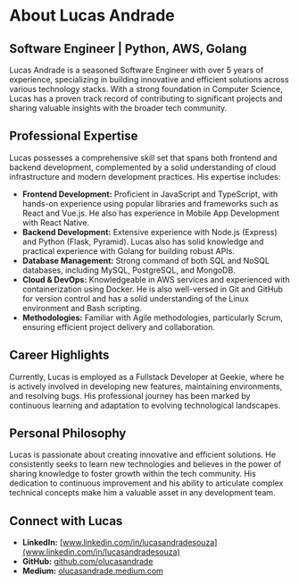 # About Lucas Andrade

## Software Engineer | Python, AWS, Golang

Lucas Andrade is a seasoned Software Engineer with over 5 years of experience, specializing in building innovative and efficient solutions across various technology stacks. With a strong foundation in Computer Science, Lucas has a proven track record of contributing to significant projects and sharing valuable insights with the broader tech community.

## Professional Expertise

Lucas possesses a comprehensive skill set that spans both frontend and backend development, complemented by a solid understanding of cloud infrastructure and modern development practices. His expertise includes:

*   **Frontend Development:** Proficient in JavaScript and TypeScript, with hands-on experience using popular libraries and frameworks such as React and Vue.js. He also has experience in Mobile App Development with React Native.
*   **Backend Development:** Extensive experience with Node.js (Express) and Python (Flask, Pyramid). Lucas also has solid knowledge and practical experience with Golang for building robust APIs.
*   **Database Management:** Strong command of both SQL and NoSQL databases, including MySQL, PostgreSQL, and MongoDB.
*   **Cloud & DevOps:** Knowledgeable in AWS services and experienced with containerization using Docker. He is also well-versed in Git and GitHub for version control and has a solid understanding of the Linux environment and Bash scripting.
*   **Methodologies:** Familiar with Agile methodologies, particularly Scrum, ensuring efficient project delivery and collaboration.

## Career Highlights

Currently, Lucas is employed as a Fullstack Developer at Geekie, where he is actively involved in developing new features, maintaining environments, and resolving bugs. His professional journey has been marked by continuous learning and adaptation to evolving technological landscapes.

## Personal Philosophy

Lucas is passionate about creating innovative and efficient solutions. He consistently seeks to learn new technologies and believes in the power of sharing knowledge to foster growth within the tech community. His dedication to continuous improvement and his ability to articulate complex technical concepts make him a valuable asset in any development team.

## Connect with Lucas

*   **LinkedIn:** [www.linkedin.com/in/lucasandradesouza](www.linkedin.com/in/lucasandradesouza)
*   **GitHub:** [github.com/olucasandrade](https://github.com/olucasandrade)
*   **Medium:** [olucasandrade.medium.com](https://olucasandrade.medium.com/)



